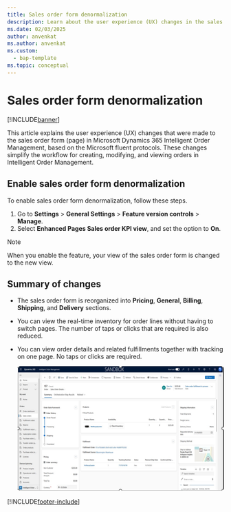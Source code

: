 ```yaml
---
title: Sales order form denormalization
description: Learn about the user experience (UX) changes in the sales order form in Microsoft Dynamics 365 Intelligent Order Management.
ms.date: 02/03/2025
author: anvenkat
ms.author: anvenkat
ms.custom: 
  - bap-template
ms.topic: conceptual
---
```


# Sales order form denormalization

[!INCLUDE[banner](includes/banner.md)]

This article explains the user experience (UX) changes that were made to the sales order form (page) in Microsoft Dynamics 365 Intelligent Order Management, based on the Microsoft fluent protocols. These changes simplify the workflow for creating, modifying, and viewing orders in Intelligent Order Management.

## Enable sales order form denormalization

To enable sales order form denormalization, follow these steps.

1. Go to **Settings** \> **General Settings** \> **Feature version controls** \> **Manage**.
1. Select **Enhanced Pages Sales order KPI view**, and set the option to **On**.

> [!NOTE]
> When you enable the feature, your view of the sales order form is changed to the new view.

## Summary of changes

- The sales order form is reorganized into **Pricing**, **General**, **Billing**, **Shipping**, and **Delivery** sections.
- You can view the real-time inventory for order lines without having to switch pages. The number of taps or clicks that are required is also reduced.
- You can view order details and related fulfillments together with tracking on one page. No taps or clicks are required.

    ![Screenshot of a sales order details summary.](media/iomsalesordernew.jpg)

[!INCLUDE[footer-include](includes/footer-banner.md)]
